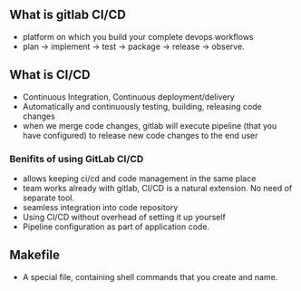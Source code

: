 ## What is gitlab CI/CD
- platform on which you build your complete devops workflows
- plan -> implement -> test -> package -> release -> observe.

## What is CI/CD
- Continuous Integration, Continuous deployment/delivery
- Automatically and continuously testing, building, releasing code changes
- when we merge code changes, gitlab will execute pipeline (that you have configured) to release new code changes to the end user

### Benifits of using GitLab CI/CD
- allows keeping ci/cd and code management in the same place
- team works already with gitlab, CI/CD is a natural extension. No need of separate tool.
- seamless integration into code repository
- Using CI/CD without overhead of setting it up yourself
- Pipeline configuration as part of application code. 

## Makefile
- A special file, containing shell commands that you create and name.